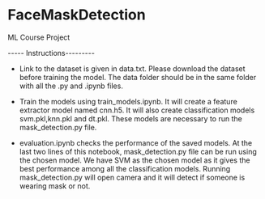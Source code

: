 # FaceMaskDetection
ML Course Project

----- Instructions---------

- Link to the dataset is given in data.txt. Please download the dataset before training the model. The data folder should be in the same folder with all the .py and .ipynb files.

- Train the models using train_models.ipynb. It will create a feature extractor model named cnn.h5. It will also create classification models svm.pkl,knn.pkl and dt.pkl.
These models are necessary to run the mask_detection.py file.

- evaluation.ipynb checks the performance of the saved models. At the last two lines of this notebook, mask_detection.py file can be run using the chosen model. We have SVM as the chosen model as it gives the best performance among all the classification models. Running mask_detection.py will open camera and it will detect if someone is wearing mask or not.

